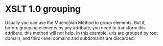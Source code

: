 # XSLT 1.0 grouping

Usually you can use the Muenchian Method to group elements. But if, before grouping elements by any attribute, you need to transform this attribute, this method will not help.
In this example, urls are grouped by root domain, and third-level domains and subdomains are discarded.